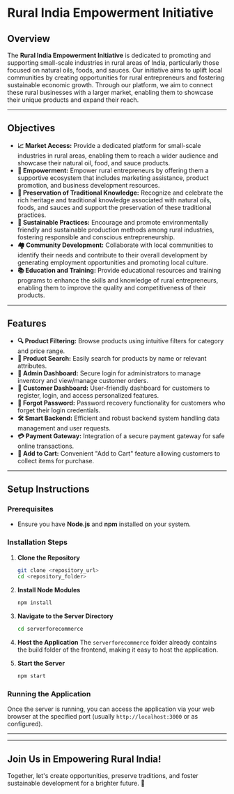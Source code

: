 # **Rural India Empowerment Initiative**

## **Overview**

The **Rural India Empowerment Initiative** is dedicated to promoting and supporting small-scale industries in rural areas of India, particularly those focused on natural oils, foods, and sauces. Our initiative aims to uplift local communities by creating opportunities for rural entrepreneurs and fostering sustainable economic growth. Through our platform, we aim to connect these rural businesses with a larger market, enabling them to showcase their unique products and expand their reach.

---

## **Objectives**

- **📈 Market Access:** Provide a dedicated platform for small-scale industries in rural areas, enabling them to reach a wider audience and showcase their natural oil, food, and sauce products.
- **💪 Empowerment:** Empower rural entrepreneurs by offering them a supportive ecosystem that includes marketing assistance, product promotion, and business development resources.
- **🌾 Preservation of Traditional Knowledge:** Recognize and celebrate the rich heritage and traditional knowledge associated with natural oils, foods, and sauces and support the preservation of these traditional practices.
- **🌿 Sustainable Practices:** Encourage and promote environmentally friendly and sustainable production methods among rural industries, fostering responsible and conscious entrepreneurship.
- **🏘️ Community Development:** Collaborate with local communities to identify their needs and contribute to their overall development by generating employment opportunities and promoting local culture.
- **📚 Education and Training:** Provide educational resources and training programs to enhance the skills and knowledge of rural entrepreneurs, enabling them to improve the quality and competitiveness of their products.

---

## **Features**

- **🔍 Product Filtering:** Browse products using intuitive filters for category and price range.
- **🔎 Product Search:** Easily search for products by name or relevant attributes.
- **🔐 Admin Dashboard:** Secure login for administrators to manage inventory and view/manage customer orders.
- **👤 Customer Dashboard:** User-friendly dashboard for customers to register, login, and access personalized features.
- **🔑 Forgot Password:** Password recovery functionality for customers who forget their login credentials.
- **🛠️ Smart Backend:** Efficient and robust backend system handling data management and user requests.
- **💳 Payment Gateway:** Integration of a secure payment gateway for safe online transactions.
- **🛒 Add to Cart:** Convenient "Add to Cart" feature allowing customers to collect items for purchase.

---

## **Setup Instructions**

### **Prerequisites**

- Ensure you have **Node.js** and **npm** installed on your system.

### **Installation Steps**

1. **Clone the Repository**
   ```bash
   git clone <repository_url>
   cd <repository_folder>
   ```

2. **Install Node Modules**
   ```bash
   npm install
   ```

3. **Navigate to the Server Directory**
   ```bash
   cd serverforecommerce
   ```

4. **Host the Application**
   The `serverforecommerce` folder already contains the build folder of the frontend, making it easy to host the application.

5. **Start the Server**
   ```bash
   npm start
   ```

### **Running the Application**

Once the server is running, you can access the application via your web browser at the specified port (usually `http://localhost:3000` or as configured).

---


---

## **Join Us in Empowering Rural India!**

Together, let's create opportunities, preserve traditions, and foster sustainable development for a brighter future. 🌟


